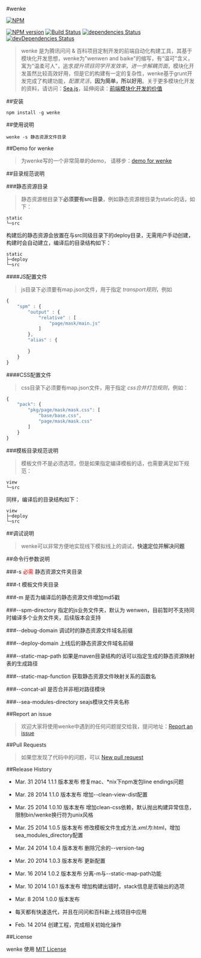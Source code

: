 #wenke

[![NPM](https://nodei.co/npm/wenke.png)](https://nodei.co/npm/wenke/)

[![NPM version](https://badge.fury.io/js/wenke.png)](http://badge.fury.io/js/wenke)
[![Build Status](https://travis-ci.org/skyaspnet/wenke.png?branch=master)](https://travis-ci.org/skyaspnet/wenke)
[![dependencies Status](https://david-dm.org/skyaspnet/wenke.png)](https://github.com/skyaspnet/wenke)
[![devDependencies Status](https://david-dm.org/skyaspnet/wenke/dev-status.png)](https://github.com/skyaspnet/wenke)


> wenke 是为腾讯问问 & 百科项目定制开发的前端自动化构建工具，其基于模块化开发思想，wenke为"wenwen and baike"的缩写，有“温可”含义，寓为"温柔可人"，追求*提升项目同学开发效率*，*进一步解耦页面*，模块化开发虽然比较高效好用，但是它的构建有一定的复杂性，wenke基于grunt开发完成了构建功能，*配置灵活*，**因为简单，所以好用**。关于更多模块化开发的资料，请访问：<a href="http://seajs.org/" target="_blank">Sea.js</a>，延伸阅读：<a href="https://github.com/seajs/seajs/issues/547" target="_blank">前端模块化开发的价值</a>

##安装
```
npm install -g wenke
```

##使用说明
```
wenke -s 静态资源文件目录
```


##Demo for wenke
> 为wenke写的一个非常简单的demo， 请移步：<a href="https://github.com/skyaspnet/wenke-demo.git" target="_blank" title="专为wenke写的简单入门demo">demo for wenke</a>


##目录规范说明

###静态资源目录
> 静态资源根目录下**必须要有src目录**，例如静态资源根目录为static的话，如下：

    static
    └─src

  构建后的静态资源会放置在与src同级目录下的deploy目录，无需用户手动创建，构建时会自动建立，编译后的目录结构如下：
  
    static
    ├─deploy
    └─src  
    
####JS配置文件
>js目录下必须要有map.json文件，用于指定 *transport规则*，例如

```javascript
{
    "spm" : {
        "output" : {
            "relative" : [
                "page/mask/main.js"
            ]
        },
        "alias" : {
			
        }
    }
}
```

####CSS配置文件
>css目录下必须要有map.json文件，用于指定 *css合并打包规则*，例如：

```javascript
{
	"pack": {
		"pkg/page/mask/mask.css": [
			"base/base.css",
			"page/mask/mask.css"
		]
	}
}
```

###模板目录规范说明  
> 模板文件不是必须选项，但是如果指定编译模板的话，也需要满足如下规范：
  
    view
    └─src  

  同样，编译后的目录结构如下：
  
    view
    ├─deploy
    └─src  
  
##调试说明
> wenke可以非常方便地实现线下模拟线上的调试，__快速定位并解决问题__



##命令行参数说明

###-s  <span style="color:red;">必需</span>
静态资源文件夹目录

###-t
模板文件夹目录

###-m
是否为编译后的静态资源文件增加md5戳

###--spm-directory
指定的js业务文件夹，默认为 wenwen，目前暂时不支持同时编译多个业务文件夹，后续版本会支持

###--debug-domain
调试时的静态资源文件域名前缀

###--deploy-domain
上线后的静态资源文件域名前缀

###--static-map-path
如果是maven目录结构的话可以指定生成的静态资源映射表的生成路径

###--static-map-function
获取静态资源文件映射关系的函数名

###--concat-all
是否合并非相对路径模块

###--sea-modules-directory
seajs模块文件夹名称

##Report an issue
>欢迎大家将使用wenke中遇到的任何问题提交给我，提问地址：<a href="https://github.com/skyaspnet/wenke/issues" target="_blank">Report an issue</a>


##Pull Requests
>如果您发现了代码中的问题，可以 <a href="https://github.com/skyaspnet/wenke/compare/" target="_blank">New pull request</a>


##Release History
+    Mar. 31 2014 1.1.1 版本发布 修复mac、*nix下npm发包line endings问题

+    Mar. 28 2014 1.1.0 版本发布 增加--clean-view-dist配置

+    Mar. 25 2014 1.0.10 版本发布 增加clean-css依赖，默认抛出构建异常信息，限制bin/wenke换行符为unix风格

+    Mar. 25 2014 1.0.5 版本发布 修改模板文件生成方法$.xml为$.html，增加sea_modules_directory配置

+    Mar. 24 2014 1.0.4 版本发布 删除冗余的--version-tag

+    Mar. 20 2014 1.0.3 版本发布 更新配置

+    Mar. 16 2014 1.0.2 版本发布 分离-m与--static-map-path功能

+    Mar. 10 2014 1.0.1 版本发布 增加构建出错时，stack信息是否输出的选项
  
+    Mar. 8 2014 1.0.0 版本发布
  
+    每天都有快速迭代，并且在问问和百科新上线项目中应用
  
+    Feb. 14 2014 创建工程，完成相关初始化操作
  


##License

wenke 使用 <a href="https://github.com/skyaspnet/wenke/blob/master/LICENSE" target="_blank" title="wenke use MIT license">MIT License</a>
